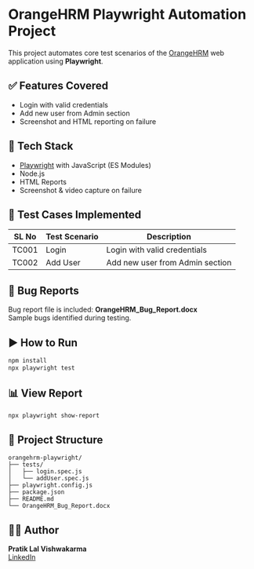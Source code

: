 # OrangeHRM Playwright Automation Project

This project automates core test scenarios of the [OrangeHRM](https://opensource-demo.orangehrmlive.com/) web application using **Playwright**.

## ✅ Features Covered

- Login with valid credentials
- Add new user from Admin section
- Screenshot and HTML reporting on failure

## 🧰 Tech Stack

- [Playwright](https://playwright.dev/) with JavaScript (ES Modules)
- Node.js
- HTML Reports
- Screenshot & video capture on failure

## 🧪 Test Cases Implemented

| SL No | Test Scenario     | Description                        |
|-------|-------------------|------------------------------------|
| TC001 | Login             | Login with valid credentials       |
| TC002 | Add User          | Add new user from Admin section    |

## 🐞 Bug Reports

Bug report file is included: **OrangeHRM_Bug_Report.docx**  
Sample bugs identified during testing.

## ▶️ How to Run

```bash
npm install
npx playwright test
```

## 📊 View Report

```bash
npx playwright show-report
```

## 📁 Project Structure

```
orangehrm-playwright/
├── tests/
│   ├── login.spec.js
│   └── addUser.spec.js
├── playwright.config.js
├── package.json
├── README.md
└── OrangeHRM_Bug_Report.docx
```

## 👨‍💻 Author

**Pratik Lal Vishwakarma**  
[LinkedIn](https://www.linkedin.com/in/pratik-lal-vishwakarma)
